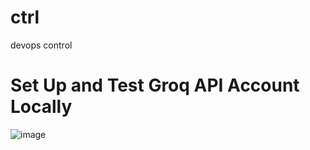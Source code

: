 # ctrl
devops control


# Set Up and Test Groq API Account Locally 

![image](https://github.com/hassane28/ctrl/assets/170402561/2c3045f6-ba6c-4a55-932c-ba025409c67b)
